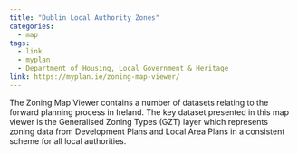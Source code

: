 ```yaml
---
title: "Dublin Local Authority Zones"
categories:
  - map
tags:
  - link
  - myplan
  - Department of Housing, Local Government & Heritage
link: https://myplan.ie/zoning-map-viewer/
---
```

The Zoning Map Viewer contains a number of datasets relating to the forward planning process in Ireland. The key dataset presented in this map viewer is the Generalised Zoning Types (GZT) layer which represents zoning data from Development Plans and Local Area Plans in a consistent scheme for all local authorities.